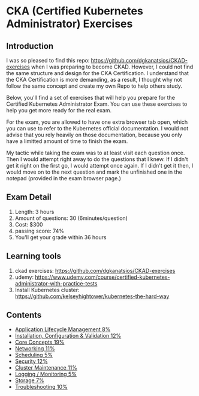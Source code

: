 <h1>CKA (Certified Kubernetes Administrator) Exercises </h1>

<h2>Introduction </h2>

I was so pleased to find this repo: https://github.com/dgkanatsios/CKAD-exercises when I was preparing to become CKAD. However, I could not find the same structure and design for the CKA Certification. I understand that the CKA Certification is more demanding, as a result, I thought why not follow the same concept and create my own Repo to help others study. 

Below, you'll find a set of exercises that will help you prepare for the Certified Kubernetes Administrator Exam. You can use these exercises to help you get more ready for the real exam. 

For the exam, you are allowed to have one extra browser tab open, which you can use to refer to the Kubernetes official documentation. I would not advise that you rely heavily on those documentation, because you only have a limitted amount of time to finish the exam. 

My tactic while taking the exam was to at least visit each question once. Then I would attempt right away to do the questions that I knew. If I didn't get it right on the first go, I would attempt once again. If I didn't get it then, I would move on to the next question and mark the unfinished one in the notepad (provided in the exam browser page.)

<h2>Exam Detail</h2>
  
1. Length: 3 hours
1. Amount of questions: 30 (6minutes/question)
1. Cost: $300
1. passing score: 74%
1. You'll get your grade within 36 hours

<h2>Learning tools</h2>

1. ckad exercises: https://github.com/dgkanatsios/CKAD-exercises
1. udemy: https://www.udemy.com/course/certified-kubernetes-administrator-with-practice-tests
1. Install Kubernetes cluster: https://github.com/kelseyhightower/kubernetes-the-hard-way

<h2>Contents</h2>

* [Application Lifecycle Management 8%](https://github.com/franchev/CKA-Exercises/blob/master/application_lifecycle_management.md)
* [Installation, Configuration & Validation 12%](https://github.com/franchev/CKA-Exercises/blob/master/installation_configuration_validation.md)
* [Core Concepts 19%](https://github.com/franchev/CKA-Exercises/blob/master/core_concepts.md)
* [Networking 11%](https://github.com/franchev/CKA-Exercises/blob/master/networking.md)
* [Scheduling 5%](https://github.com/franchev/CKA-Exercises/blob/master/scheduling.md)
* [Security 12%](https://github.com/franchev/CKA-Exercises/blob/master/security.md)
* [Cluster Maintenance 11%](https://github.com/franchev/CKA-Exercises/blob/master/cluster_maintenance.md)
* [Logging / Monitoring 5%](https://github.com/franchev/CKA-Exercises/blob/master/logging_monitoring.md)
* [Storage 7%](https://github.com/franchev/CKA-Exercises/blob/master/storage.md)
* [Troubleshooting 10%](https://github.com/franchev/CKA-Exercises/blob/master/troubleshooting.md)

